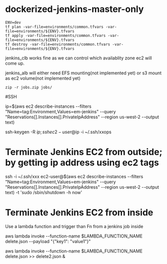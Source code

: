 # dockerized-jenkins-master-only

    ENV=dev
    tf plan -var-file=environments/common.tfvars -var-file=environments/${ENV}.tfvars
    tf apply -var-file=environments/common.tfvars -var-file=environments/${ENV}.tfvars
    tf destroy -var-file=environments/common.tfvars -var-file=environments/${ENV}.tfvars

jenkins_clb works fine as we can control which availablity zone ec2 will come up.

jenkins_alb will either need EFS mounting(not implemented yet) or s3 mount as ec2 volume(not implemented yet)


    zip -r jobs.zip jobs/
    

#SSH

ip=$(aws ec2 describe-instances --filters "Name=tag:Environment,Values=em-jenkins" --query "Reservations[].Instances[].PrivateIpAddress" --region us-west-2 --output text)

ssh-keygen -R $ip;ssh ec2-user@$ip -i ~/.ssh/xxops


# Terminate Jenkins EC2 from outside; by getting ip address using ec2 tags

ssh -i ~/.ssh/xxx ec2-user@$(aws ec2 describe-instances --filters "Name=tag:Environment,Values=em-jenkins" --query "Reservations[].Instances[].PrivateIpAddress" --region us-west-2 --output text)
 -t 'sudo /sbin/shutdown -h now'
 
 
# Terminate Jenkins EC2 from inside

Use a lambda function and trigger than Fn from a jenkins job inside

aws lambda invoke --function-name $LAMBDA_FUNCTION_NAME delete.json --payload "{\"key1\": \"value1\"}"

aws lambda invoke --function-name $LAMBDA_FUNCTION_NAME delete.json >> delete2.json &
    
    
